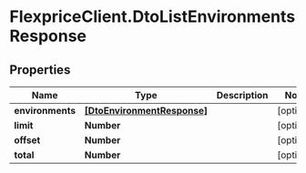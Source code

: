 # FlexpriceClient.DtoListEnvironmentsResponse

## Properties

Name | Type | Description | Notes
------------ | ------------- | ------------- | -------------
**environments** | [**[DtoEnvironmentResponse]**](DtoEnvironmentResponse.md) |  | [optional] 
**limit** | **Number** |  | [optional] 
**offset** | **Number** |  | [optional] 
**total** | **Number** |  | [optional] 


